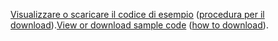 <span data-ttu-id="d19e7-101">[Visualizzare o scaricare il codice di esempio](https://github.com/aspnet/Docs/tree/master/aspnetcore/tutorials/razor-pages/razor-pages-start/2.2-stage-samples) ([procedura per il download](xref:index#how-to-download-a-sample)).</span><span class="sxs-lookup"><span data-stu-id="d19e7-101">[View or download sample code](https://github.com/aspnet/Docs/tree/master/aspnetcore/tutorials/razor-pages/razor-pages-start/2.2-stage-samples) ([how to download](xref:index#how-to-download-a-sample)).</span></span>